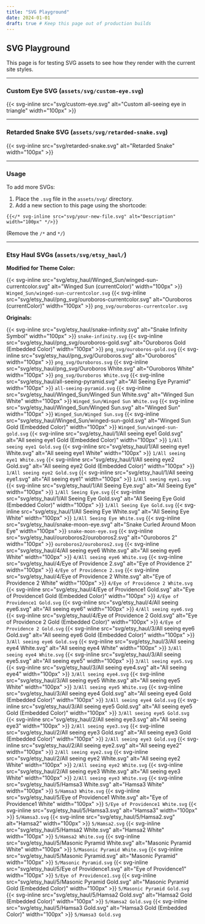 ```yaml
---
title: "SVG Playground"
date: 2024-01-01
draft: true # Keep this page out of production builds
---
```


## SVG Playground

This page is for testing SVG assets to see how they render with the current site styles.

---

### Custom Eye SVG (`assets/svg/custom-eye.svg`)

{{< svg-inline src="svg/custom-eye.svg" alt="Custom all-seeing eye in triangle" width="100px" >}}

---

### Retarded Snake SVG (`assets/svg/retarded-snake.svg`)

{{< svg-inline src="svg/retarded-snake.svg" alt="Retarded Snake" width="100px" >}}

---

### Usage

To add more SVGs:
1. Place the `.svg` file in the `assets/svg/` directory.
2. Add a new section to this page using the shortcode:
 ```
 {{</* svg-inline src="svg/your-new-file.svg" alt="Description" width="100px" */>}}
 ```
 (Remove the `/*` and `*/`) 

---

### Etsy Haul SVGs (`assets/svg/etsy_haul/`)

**Modified for Theme Color:**

{{< svg-inline src="svg/etsy_haul/Winged_Sun/winged-sun-currentcolor.svg" alt="Winged Sun (currentColor)" width="100px" >}} `Winged_Sun/winged-sun-currentcolor.svg`
{{< svg-inline src="svg/etsy_haul/png_svg/ouroboros-currentcolor.svg" alt="Ouroboros (currentColor)" width="100px" >}} `png_svg/ouroboros-currentcolor.svg`

**Originals:**

{{< svg-inline src="svg/etsy_haul/snake-infinity.svg" alt="Snake Infinity Symbol" width="100px" >}} `snake-infinity.svg`
{{< svg-inline src="svg/etsy_haul/png_svg/ouroboros-gold.svg" alt="Ouroboros Gold (Embedded Color)" width="100px" >}} `png_svg/ouroboros-gold.svg`
{{< svg-inline src="svg/etsy_haul/png_svg/Ouroboros.svg" alt="Ouroboros" width="100px" >}} `png_svg/Ouroboros.svg`
{{< svg-inline src="svg/etsy_haul/png_svg/Ouroboros White.svg" alt="Ouroboros White" width="100px" >}} `png_svg/Ouroboros White.svg`
{{< svg-inline src="svg/etsy_haul/all-seeing-pyramid.svg" alt="All Seeing Eye Pyramid" width="100px" >}} `all-seeing-pyramid.svg`
{{< svg-inline src="svg/etsy_haul/Winged_Sun/Winged Sun White.svg" alt="Winged Sun White" width="100px" >}} `Winged_Sun/Winged Sun White.svg`
{{< svg-inline src="svg/etsy_haul/Winged_Sun/Winged Sun.svg" alt="Winged Sun" width="100px" >}} `Winged_Sun/Winged Sun.svg`
{{< svg-inline src="svg/etsy_haul/Winged_Sun/winged-sun-gold.svg" alt="Winged Sun Gold (Embedded Color)" width="100px" >}} `Winged_Sun/winged-sun-gold.svg`
{{< svg-inline src="svg/etsy_haul/1/All seeing eye1 Gold.svg" alt="All seeing eye1 Gold (Embedded Color)" width="100px" >}} `1/All seeing eye1 Gold.svg`
{{< svg-inline src="svg/etsy_haul/1/All seeing eye1 White.svg" alt="All seeing eye1 White" width="100px" >}} `1/All seeing eye1 White.svg`
{{< svg-inline src="svg/etsy_haul/1/All seeing eye2 Gold.svg" alt="All seeing eye2 Gold (Embedded Color)" width="100px" >}} `1/All seeing eye2 Gold.svg`
{{< svg-inline src="svg/etsy_haul/1/All seeing eye1.svg" alt="All seeing eye1" width="100px" >}} `1/All seeing eye1.svg`
{{< svg-inline src="svg/etsy_haul/1/All Seeing Eye.svg" alt="All Seeing Eye" width="100px" >}} `1/All Seeing Eye.svg`
{{< svg-inline src="svg/etsy_haul/1/All Seeing Eye Gold.svg" alt="All Seeing Eye Gold (Embedded Color)" width="100px" >}} `1/All Seeing Eye Gold.svg`
{{< svg-inline src="svg/etsy_haul/1/All Seeing Eye White.svg" alt="All Seeing Eye White" width="100px" >}} `1/All Seeing Eye White.svg`
{{< svg-inline src="svg/etsy_haul/snake-moon-eye.svg" alt="Snake Curled Around Moon Eye" width="100px" >}} `snake-moon-eye.svg`
{{< svg-inline src="svg/etsy_haul/ouroboros2/ouroboros2.svg" alt="Ouroboros 2" width="100px" >}} `ouroboros2/ouroboros2.svg`
{{< svg-inline src="svg/etsy_haul/4/All seeing eye6 White.svg" alt="All seeing eye6 White" width="100px" >}} `4/All seeing eye6 White.svg`
{{< svg-inline src="svg/etsy_haul/4/Eye of Providence 2.svg" alt="Eye of Providence 2" width="100px" >}} `4/Eye of Providence 2.svg`
{{< svg-inline src="svg/etsy_haul/4/Eye of Providence 2 White.svg" alt="Eye of Providence 2 White" width="100px" >}} `4/Eye of Providence 2 White.svg`
{{< svg-inline src="svg/etsy_haul/4/Eye of Providence1 Gold.svg" alt="Eye of Providence1 Gold (Embedded Color)" width="100px" >}} `4/Eye of Providence1 Gold.svg`
{{< svg-inline src="svg/etsy_haul/4/All seeing eye6.svg" alt="All seeing eye6" width="100px" >}} `4/All seeing eye6.svg`
{{< svg-inline src="svg/etsy_haul/4/Eye of Providence 2 Gold.svg" alt="Eye of Providence 2 Gold (Embedded Color)" width="100px" >}} `4/Eye of Providence 2 Gold.svg`
{{< svg-inline src="svg/etsy_haul/3/All seeing eye6 Gold.svg" alt="All seeing eye6 Gold (Embedded Color)" width="100px" >}} `3/All seeing eye6 Gold.svg`
{{< svg-inline src="svg/etsy_haul/3/All seeing eye4 White.svg" alt="All seeing eye4 White" width="100px" >}} `3/All seeing eye4 White.svg`
{{< svg-inline src="svg/etsy_haul/3/All seeing eye5.svg" alt="All seeing eye5" width="100px" >}} `3/All seeing eye5.svg`
{{< svg-inline src="svg/etsy_haul/3/All seeing eye4.svg" alt="All seeing eye4" width="100px" >}} `3/All seeing eye4.svg`
{{< svg-inline src="svg/etsy_haul/3/All seeing eye5 White.svg" alt="All seeing eye5 White" width="100px" >}} `3/All seeing eye5 White.svg`
{{< svg-inline src="svg/etsy_haul/3/All seeing eye4 Gold.svg" alt="All seeing eye4 Gold (Embedded Color)" width="100px" >}} `3/All seeing eye4 Gold.svg`
{{< svg-inline src="svg/etsy_haul/3/All seeing eye5 Gold.svg" alt="All seeing eye5 Gold (Embedded Color)" width="100px" >}} `3/All seeing eye5 Gold.svg`
{{< svg-inline src="svg/etsy_haul/2/All seeing eye3.svg" alt="All seeing eye3" width="100px" >}} `2/All seeing eye3.svg`
{{< svg-inline src="svg/etsy_haul/2/All seeing eye3 Gold.svg" alt="All seeing eye3 Gold (Embedded Color)" width="100px" >}} `2/All seeing eye3 Gold.svg`
{{< svg-inline src="svg/etsy_haul/2/All seeing eye2.svg" alt="All seeing eye2" width="100px" >}} `2/All seeing eye2.svg`
{{< svg-inline src="svg/etsy_haul/2/All seeing eye2 White.svg" alt="All seeing eye2 White" width="100px" >}} `2/All seeing eye2 White.svg`
{{< svg-inline src="svg/etsy_haul/2/All seeing eye3 White.svg" alt="All seeing eye3 White" width="100px" >}} `2/All seeing eye3 White.svg`
{{< svg-inline src="svg/etsy_haul/5/Hamsa3 White.svg" alt="Hamsa3 White" width="100px" >}} `5/Hamsa3 White.svg`
{{< svg-inline src="svg/etsy_haul/5/Eye of Providence1 White.svg" alt="Eye of Providence1 White" width="100px" >}} `5/Eye of Providence1 White.svg`
{{< svg-inline src="svg/etsy_haul/5/Hamsa3.svg" alt="Hamsa3" width="100px" >}} `5/Hamsa3.svg`
{{< svg-inline src="svg/etsy_haul/5/Hamsa2.svg" alt="Hamsa2" width="100px" >}} `5/Hamsa2.svg`
{{< svg-inline src="svg/etsy_haul/5/Hamsa2 White.svg" alt="Hamsa2 White" width="100px" >}} `5/Hamsa2 White.svg`
{{< svg-inline src="svg/etsy_haul/5/Masonic Pyramid White.svg" alt="Masonic Pyramid White" width="100px" >}} `5/Masonic Pyramid White.svg`
{{< svg-inline src="svg/etsy_haul/5/Masonic Pyramid.svg" alt="Masonic Pyramid" width="100px" >}} `5/Masonic Pyramid.svg`
{{< svg-inline src="svg/etsy_haul/5/Eye of Providence1.svg" alt="Eye of Providence1" width="100px" >}} `5/Eye of Providence1.svg`
{{< svg-inline src="svg/etsy_haul/5/Masonic Pyramid Gold.svg" alt="Masonic Pyramid Gold (Embedded Color)" width="100px" >}} `5/Masonic Pyramid Gold.svg`
{{< svg-inline src="svg/etsy_haul/5/Hamsa2 Gold.svg" alt="Hamsa2 Gold (Embedded Color)" width="100px" >}} `5/Hamsa2 Gold.svg`
{{< svg-inline src="svg/etsy_haul/5/Hamsa3 Gold.svg" alt="Hamsa3 Gold (Embedded Color)" width="100px" >}} `5/Hamsa3 Gold.svg` 